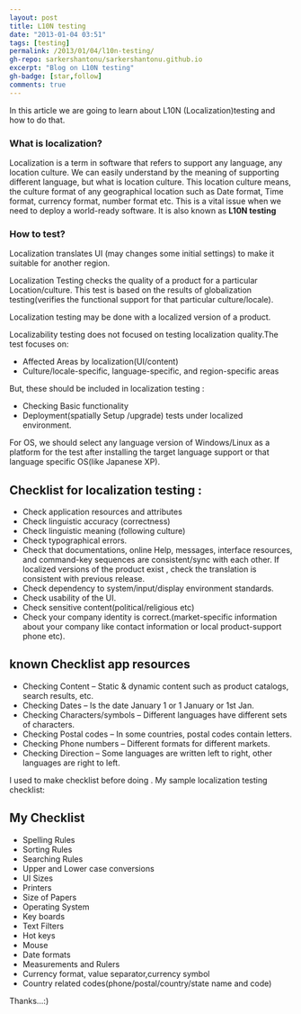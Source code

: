 ```yaml
---
layout: post
title: L10N testing
date: "2013-01-04 03:51"
tags: [testing]
permalink: /2013/01/04/l10n-testing/
gh-repo: sarkershantonu/sarkershantonu.github.io
excerpt: "Blog on L10N testing"
gh-badge: [star,follow]
comments: true
---
```

In this article we are going to learn about L10N (Localization)testing and how to do that.

### What is localization? 
Localization is a term in software that refers to support any language, any location culture. We can easily understand by the meaning of supporting different language, but what is location culture. This location culture means, the culture format of any geographical location such as Date format, Time format, currency format, number format etc. This is a vital issue when we need to deploy a world-ready software. It is also known as **L10N testing**

### How to test?
Localization translates UI (may changes some initial settings) to make it suitable for another region. 

Localization Testing checks the quality of a product for a particular Location/culture. This test is based on the results of globalization testing(verifies the functional support for that particular culture/locale). 

Localization testing may be done with a localized version of a product. 

Localizability testing does not focused on testing localization quality.The test focuses on:
- Affected Areas by localization(UI/content)
- Culture/locale-specific, language-specific, and region-specific areas

But, these should be included in localization testing :
- Checking Basic functionality
- Deployment(spatially Setup /upgrade) tests under localized environment. 

For OS, we should select any language version of Windows/Linux as a platform for the test after installing the target language support or that language specific OS(like Japanese XP).

## Checklist for localization testing : 
- Check application resources and attributes
- Check linguistic accuracy (correctness)
- Check linguistic meaning (following culture)
- Check typographical errors.
- Check that documentations, online Help, messages, interface resources, and command-key sequences are consistent/sync with each other. If localized versions of the product exist , check the translation is consistent with previous release.
- Check dependency to system/input/display environment standards.
- Check usability of the UI.
- Check sensitive content(political/religious etc) 
- Check your company identity is correct.(market-specific information about your company like contact information or local product-support phone etc).

## known Checklist app resources
- Checking Content – Static & dynamic content such as product catalogs, search results, etc.
- Checking Dates – Is the date January 1 or 1 January or 1st Jan.
- Checking Characters/symbols – Different languages have different sets of characters.
- Checking Postal codes – In some countries, postal codes contain letters.
- Checking Phone numbers – Different formats for different markets.
- Checking Direction – Some languages are written left to right, other languages are right to left.

I used to make checklist before doing . My sample localization testing checklist:

## My Checklist
- Spelling Rules
- Sorting Rules
- Searching Rules
- Upper and Lower case conversions
- UI Sizes
- Printers
- Size of Papers
- Operating System
- Key boards
- Text Filters
- Hot keys
- Mouse
- Date formats
- Measurements and Rulers
- Currency format, value separator,currency symbol
- Country related codes(phone/postal/country/state name and code)

Thanks...:) 
